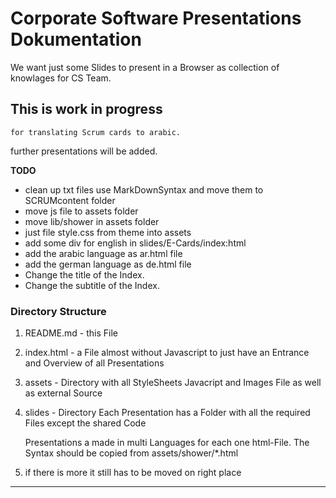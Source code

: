 Corporate Software Presentations Dokumentation
==============================================

We want just some Slides to present in a Browser as collection of knowlages for CS Team. 


This is work in progress
------------------------

	for translating Scrum cards to arabic.

further presentations will be added.

 **TODO**
 - clean up txt files use MarkDownSyntax and move them to SCRUMcontent folder
 - move js file to assets folder
 - move lib/shower in assets folder
 - just file style.css from theme into assets 
 - add some div for english in slides/E-Cards/index:html
 - add the arabic language as ar.html file
 - add the german language as de.html file
 - Change the title of the Index.
 - Change the subtitle of the Index.

### Directory Structure ###

  1. README.md - this File
  2. index.html - a File almost without Javascript to just have an Entrance and Overview of all Presentations
  3. assets - Directory with all StyleSheets Javacript and Images File as well as external Source 
  4. slides - Directory Each Presentation has a Folder with all the required Files except the shared Code
     
     Presentations a made in multi Languages for each one html-File. 
     The Syntax should be copied from assets/shower/*.html

  6. if there is more it still has to be moved on right place 
------------------------------------------------------------------------------

 [MarkDownSyntax]: https://daringfireball.net/projects/markdown/syntax "MD english"
